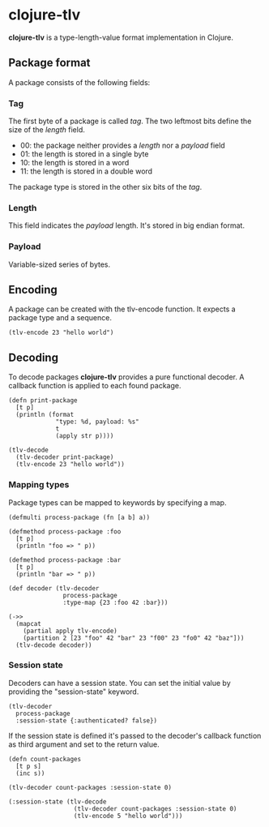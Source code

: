 # clojure-tlv

**clojure-tlv** is a type-length-value format implementation in Clojure.

## Package format

A package consists of the following fields:

### Tag

The first byte of a package is called *tag*. The two leftmost bits define the
size of the *length* field.

* 00: the package neither provides a *length* nor a *payload* field
* 01: the length is stored in a single byte
* 10: the length is stored in a word
* 11: the length is stored in a double word

The package type is stored in the other six bits of the *tag*.

### Length

This field indicates the *payload* length. It's stored in big endian format.

### Payload

Variable-sized series of bytes.

## Encoding

A package can be created with the tlv-encode function. It expects a package type
and a sequence.

	(tlv-encode 23 "hello world")

## Decoding

To decode packages **clojure-tlv** provides a pure functional decoder. A
callback function is applied to each found package.

	(defn print-package
	  [t p]
	  (println (format
	             "type: %d, payload: %s"
	             t
	             (apply str p))))

	(tlv-decode
	  (tlv-decoder print-package)
	  (tlv-encode 23 "hello world"))

### Mapping types

Package types can be mapped to keywords by specifying a map.

	(defmulti process-package (fn [a b] a))

	(defmethod process-package :foo
	  [t p]
	  (println "foo => " p))

	(defmethod process-package :bar
	  [t p]
	  (println "bar => " p))

	(def decoder (tlv-decoder
	               process-package
	               :type-map {23 :foo 42 :bar}))

	(->>
	  (mapcat
	    (partial apply tlv-encode)
	    (partition 2 [23 "foo" 42 "bar" 23 "f00" 23 "fo0" 42 "baz"]))
	  (tlv-decode decoder))

### Session state

Decoders can have a session state. You can set the initial value by providing
the "session-state" keyword.

	(tlv-decoder
	  process-package
	  :session-state {:authenticated? false})

If the session state is defined it's passed to the decoder's callback function
as third argument and set to the return value.

	(defn count-packages
	  [t p s]
	  (inc s))

	(tlv-decoder count-packages :session-state 0)

	(:session-state (tlv-decode
	                  (tlv-decoder count-packages :session-state 0)
	                  (tlv-encode 5 "hello world")))
